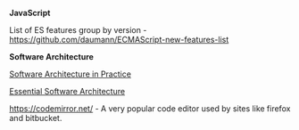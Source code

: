 **JavaScript**

List of ES features group by version - https://github.com/daumann/ECMAScript-new-features-list


**Software Architecture**

[Software Architecture in Practice](https://www.amazon.com/gp/product/0321815734/)

[Essential Software Architecture](https://www.amazon.com/gp/product/3642191754/)

https://codemirror.net/ - A very popular code editor used by sites like firefox and bitbucket.
